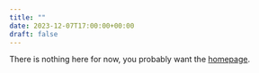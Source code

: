 ```yaml
---
title: ""
date: 2023-12-07T17:00:00+00:00
draft: false
---
```


There is nothing here for now, you probably want the [homepage](/).

